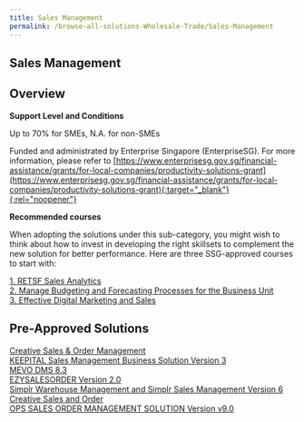 ```yaml
---
title: Sales Management
permalink: /browse-all-solutions-Wholesale-Trade/Sales-Management
---
```


## Sales Management
## Overview

**Support Level and Conditions**

Up to 70% for SMEs, N.A. for non-SMEs

Funded and administrated by Enterprise Singapore (EnterpriseSG). For more information, please refer to [https://www.enterprisesg.gov.sg/financial-assistance/grants/for-local-companies/productivity-solutions-grant](https://www.enterprisesg.gov.sg/financial-assistance/grants/for-local-companies/productivity-solutions-grant){:target="_blank"}{:rel="noopener"}

**Recommended courses**

When adopting the solutions under this sub-category, you might wish to think about how to invest in developing the right skillsets to complement the new solution for better performance. Here are three SSG-approved courses to start with:

<a href='https://courses.enterprisejobskills.gov.sg/Course_Internet/CourseDetail/RETSF-Sales-Analytics-2'  target='_blank' rel='noopener'>1. RETSF Sales Analytics</a><br>
<a href='https://courses.enterprisejobskills.gov.sg/Course_Internet/CourseDetail/Manage-Budgeting-Forecasting-Processes-Business-Unit-5'  target='_blank' rel='noopener'>2. Manage Budgeting and Forecasting Processes for the Business Unit</a><br>
<a href='https://courses.enterprisejobskills.gov.sg/Course_Internet/CourseDetail/Effective-Digital-Marketing-Sales-Synchronous-elearning-2'  target='_blank' rel='noopener'>3. Effective Digital Marketing and Sales</a><br>

## Pre-Approved Solutions

<a href='/productivity-solutions-grant/solutionrepo/solution319' target='_blank'>Creative Sales & Order Management</a><br>
<a href='/productivity-solutions-grant/solutionrepo/solution536' target='_blank'>KEEPITAL Sales Management Business Solution Version 3</a><br>
<a href='/productivity-solutions-grant/solutionrepo/solution606' target='_blank'>MEVO DMS 8.3</a><br>
<a href='/productivity-solutions-grant/solutionrepo/solution952' target='_blank'>EZYSALESORDER Version 2.0</a><br>
<a href='/productivity-solutions-grant/solutionrepo/solution1421' target='_blank'>Simplr Warehouse Management and Simplr Sales Management Version 6</a><br>
<a href='/productivity-solutions-grant/solutionrepo/solution2840' target='_blank'>Creative Sales and Order</a><br>
<a href='/productivity-solutions-grant/solutionrepo/solution3025' target='_blank'>OPS SALES ORDER MANAGEMENT SOLUTION Version v9.0</a><br>
